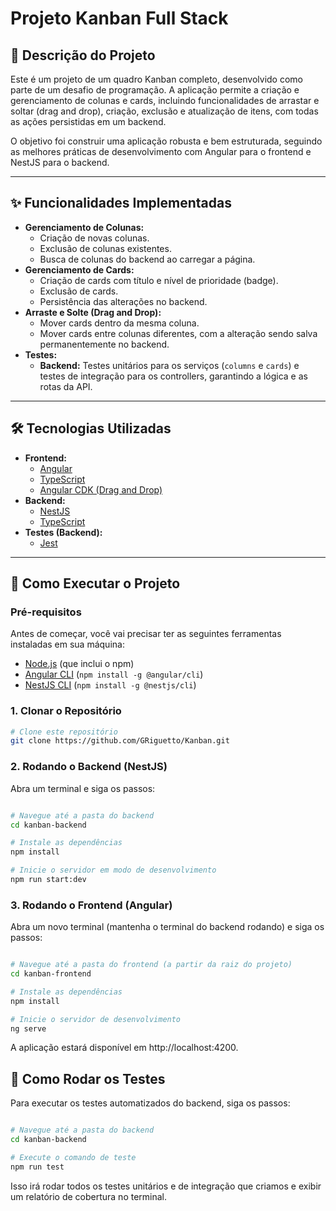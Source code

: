# Projeto Kanban Full Stack

## 📝 Descrição do Projeto

Este é um projeto de um quadro Kanban completo, desenvolvido como parte de um desafio de programação. A aplicação permite a criação e gerenciamento de colunas e cards, incluindo funcionalidades de arrastar e soltar (drag and drop), criação, exclusão e atualização de itens, com todas as ações persistidas em um backend.

O objetivo foi construir uma aplicação robusta e bem estruturada, seguindo as melhores práticas de desenvolvimento com Angular para o frontend e NestJS para o backend.

---

## ✨ Funcionalidades Implementadas

* **Gerenciamento de Colunas:**
    * Criação de novas colunas.
    * Exclusão de colunas existentes.
    * Busca de colunas do backend ao carregar a página.
* **Gerenciamento de Cards:**
    * Criação de cards com título e nível de prioridade (badge).
    * Exclusão de cards.
    * Persistência das alterações no backend.
* **Arraste e Solte (Drag and Drop):**
    * Mover cards dentro da mesma coluna.
    * Mover cards entre colunas diferentes, com a alteração sendo salva permanentemente no backend.
* **Testes:**
    * **Backend:** Testes unitários para os serviços (`columns` e `cards`) e testes de integração para os controllers, garantindo a lógica e as rotas da API.

---

## 🛠️ Tecnologias Utilizadas

* **Frontend:**
    * [Angular](https://angular.io/)
    * [TypeScript](https://www.typescriptlang.org/)
    * [Angular CDK (Drag and Drop)](https://material.angular.io/cdk/drag-drop/overview)
* **Backend:**
    * [NestJS](https://nestjs.com/)
    * [TypeScript](https://www.typescriptlang.org/)
* **Testes (Backend):**
    * [Jest](https://jestjs.io/)

---

## 🚀 Como Executar o Projeto

### Pré-requisitos

Antes de começar, você vai precisar ter as seguintes ferramentas instaladas em sua máquina:
* [Node.js](https://nodejs.org/en/) (que inclui o npm)
* [Angular CLI](https://angular.io/cli) (`npm install -g @angular/cli`)
* [NestJS CLI](https://docs.nestjs.com/) (`npm install -g @nestjs/cli`)

### 1. Clonar o Repositório

```bash
# Clone este repositório
git clone https://github.com/GRiguetto/Kanban.git

```
### 2. Rodando o Backend (NestJS)
Abra um terminal e siga os passos:

```bash

# Navegue até a pasta do backend
cd kanban-backend

# Instale as dependências
npm install

# Inicie o servidor em modo de desenvolvimento
npm run start:dev
```
### 3. Rodando o Frontend (Angular)
Abra um novo terminal (mantenha o terminal do backend rodando) e siga os passos:

```Bash

# Navegue até a pasta do frontend (a partir da raiz do projeto)
cd kanban-frontend

# Instale as dependências
npm install

# Inicie o servidor de desenvolvimento
ng serve
```
A aplicação estará disponível em http://localhost:4200.

## 🧪 Como Rodar os Testes
Para executar os testes automatizados do backend, siga os passos:

```Bash

# Navegue até a pasta do backend
cd kanban-backend

# Execute o comando de teste
npm run test
```
Isso irá rodar todos os testes unitários e de integração que criamos e exibir um relatório de cobertura no terminal.
